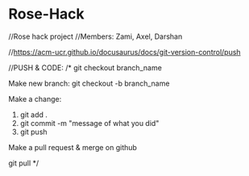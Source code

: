 # Rose-Hack

//Rose hack project
//Members: Zami, Axel, Darshan

//https://acm-ucr.github.io/docusaurus/docs/git-version-control/push

//PUSH & CODE:
/*
git checkout branch_name

Make new branch:
git checkout -b branch_name

Make a change:
1. git add .
2. git commit -m "message of what you did"
3. git push

Make a pull request & merge on github

git pull
*/


